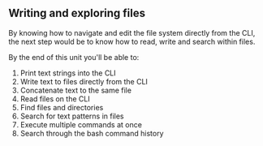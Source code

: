 ## Writing and exploring files

By knowing how to navigate and edit the file system directly from the CLI, the next step would be to know how to read, write and search within files.

By the end of this unit you'll be able to:

1. Print text strings into the CLI
2. Write text to files directly from the CLI
3. Concatenate text to the same file
4. Read files on the CLI
6. Find files and directories
5. Search for text patterns in files
6. Execute multiple commands at once
7. Search through the bash command history